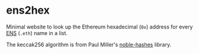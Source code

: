 # ens2hex

Minimal website to look up the Ethereum hexadecimal (`0x`) address for every [ENS](https://ens.domains/) (`.eth`) name in a list.

The keccak256 algorithm is from Paul Miller's [noble-hashes](https://github.com/paulmillr/noble-hashes) library.
